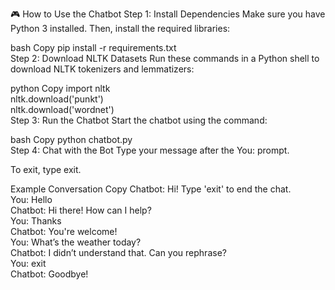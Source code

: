 🎮 How to Use the Chatbot
Step 1: Install Dependencies
Make sure you have Python 3 installed. Then, install the required libraries:

bash
Copy
pip install -r requirements.txt  
Step 2: Download NLTK Datasets
Run these commands in a Python shell to download NLTK tokenizers and lemmatizers:

python
Copy
import nltk  
nltk.download('punkt')  
nltk.download('wordnet')  
Step 3: Run the Chatbot
Start the chatbot using the command:

bash
Copy
python chatbot.py  
Step 4: Chat with the Bot
Type your message after the You: prompt.

To exit, type exit.

Example Conversation
Copy
Chatbot: Hi! Type 'exit' to end the chat.  
You: Hello  
Chatbot: Hi there! How can I help?  
You: Thanks  
Chatbot: You're welcome!  
You: What’s the weather today?  
Chatbot: I didn’t understand that. Can you rephrase?  
You: exit  
Chatbot: Goodbye!
